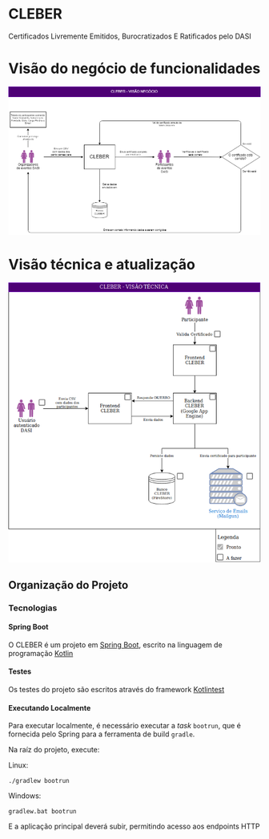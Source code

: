 # CLEBER
Certificados Livremente Emitidos, Burocratizados E Ratificados pelo DASI

# Visão do negócio de funcionalidades

[![imagem negocio](assets/Diagramas/CLEBER%20-%20Vis%C3%A3o%20Neg%C3%B3cio.png)](assets/Diagramas/CLEBER%20-%20Vis%C3%A3o%20Neg%C3%B3cio.png)

# Visão técnica e atualização
[![imagem técnica](assets/Diagramas/CLEBER%20-%20Visão%20Tècnica.png)](assets/Diagramas/CLEBER%20-%20Visão%20Tècnica.png)

## Organização do Projeto


### Tecnologias

#### Spring Boot

O CLEBER é um projeto em [Spring Boot](https://spring.io/projects/spring-boot), escrito na linguagem de programação [Kotlin](https://kotlinlang.org/)

#### Testes
Os testes do projeto são escritos através do framework [Kotlintest](http://kotlintest.io)

#### Executando Localmente

Para executar localmente, é necessário executar a _task_ `bootrun`, que é fornecida pelo Spring para a ferramenta de build `gradle`.

Na raíz do projeto, execute:

Linux:
```
./gradlew bootrun
```

Windows:
```
gradlew.bat bootrun
```

E a aplicação principal deverá subir, permitindo acesso aos endpoints HTTP